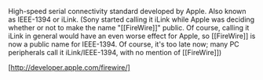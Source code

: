 High-speed serial connectivity standard developed by Apple. Also known as IEEE-1394 or iLink. (Sony started calling it iLink while Apple was deciding whether or not to make the name "[[FireWire]]" public. Of course, calling it iLink in general would have an even worse effect for Apple, so [[FireWire]] is now a public name for IEEE-1394. Of course, it's too late now; many PC peripherals call it iLink/IEEE-1394, with no mention of [[FireWire]])

[http://developer.apple.com/firewire/]